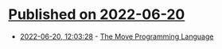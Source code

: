 # [Published on 2022-06-20](index.md)

* [2022-06-20, 12:03:28](https://news.ycombinator.com/item?id=31809276) - [The Move Programming Language](https://move-language.github.io/move/)
